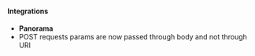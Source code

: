 
#### Integrations
- __Panorama__
- POST requests params are now passed through body and not through URI
